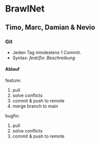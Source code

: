 # BrawlNet
## Timo, Marc, Damian & Nevio

### Git
- Jeden Tag mindestens 1 Commit.
- Syntax: *feat/fix: Beschreibung*

#### Ablauf
feature:
1. pull
2. solve conflicts
3. commit & push to remote
4. merge branch to main

bugfix:
1. pull
2. solve conflicts
3. commit & push to remote